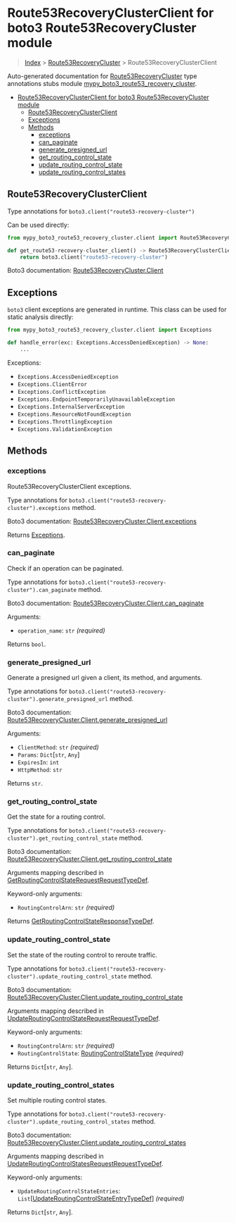 # Route53RecoveryClusterClient for boto3 Route53RecoveryCluster module

> [Index](..) > [Route53RecoveryCluster](.) > Route53RecoveryClusterClient

Auto-generated documentation for
[Route53RecoveryCluster](https://boto3.amazonaws.com/v1/documentation/api/latest/reference/services/route53-recovery-cluster.html#Route53RecoveryCluster)
type annotations stubs module
[mypy_boto3_route53_recovery_cluster](https://pypi.org/project/mypy-boto3-route53-recovery-cluster/).

- [Route53RecoveryClusterClient for boto3 Route53RecoveryCluster module](#route53recoveryclusterclient-for-boto3-route53recoverycluster-module)
  - [Route53RecoveryClusterClient](#route53recoveryclusterclient)
  - [Exceptions](#exceptions)
  - [Methods](#methods)
    - [exceptions](#exceptions)
    - [can_paginate](#can_paginate)
    - [generate_presigned_url](#generate_presigned_url)
    - [get_routing_control_state](#get_routing_control_state)
    - [update_routing_control_state](#update_routing_control_state)
    - [update_routing_control_states](#update_routing_control_states)

## Route53RecoveryClusterClient

Type annotations for `boto3.client("route53-recovery-cluster")`

Can be used directly:

```python
from mypy_boto3_route53_recovery_cluster.client import Route53RecoveryClusterClient

def get_route53-recovery-cluster_client() -> Route53RecoveryClusterClient:
    return boto3.client("route53-recovery-cluster")
```

Boto3 documentation:
[Route53RecoveryCluster.Client](https://boto3.amazonaws.com/v1/documentation/api/latest/reference/services/route53-recovery-cluster.html#Route53RecoveryCluster.Client)

## Exceptions

`boto3` client exceptions are generated in runtime. This class can be used for
static analysis directly:

```python
from mypy_boto3_route53_recovery_cluster.client import Exceptions

def handle_error(exc: Exceptions.AccessDeniedException) -> None:
    ...
```

Exceptions:

- `Exceptions.AccessDeniedException`
- `Exceptions.ClientError`
- `Exceptions.ConflictException`
- `Exceptions.EndpointTemporarilyUnavailableException`
- `Exceptions.InternalServerException`
- `Exceptions.ResourceNotFoundException`
- `Exceptions.ThrottlingException`
- `Exceptions.ValidationException`

## Methods

### exceptions

Route53RecoveryClusterClient exceptions.

Type annotations for `boto3.client("route53-recovery-cluster").exceptions`
method.

Boto3 documentation:
[Route53RecoveryCluster.Client.exceptions](https://boto3.amazonaws.com/v1/documentation/api/latest/reference/services/route53-recovery-cluster.html#Route53RecoveryCluster.Client.exceptions)

Returns [Exceptions](#exceptions).

### can_paginate

Check if an operation can be paginated.

Type annotations for `boto3.client("route53-recovery-cluster").can_paginate`
method.

Boto3 documentation:
[Route53RecoveryCluster.Client.can_paginate](https://boto3.amazonaws.com/v1/documentation/api/latest/reference/services/route53-recovery-cluster.html#Route53RecoveryCluster.Client.can_paginate)

Arguments:

- `operation_name`: `str` *(required)*

Returns `bool`.

### generate_presigned_url

Generate a presigned url given a client, its method, and arguments.

Type annotations for
`boto3.client("route53-recovery-cluster").generate_presigned_url` method.

Boto3 documentation:
[Route53RecoveryCluster.Client.generate_presigned_url](https://boto3.amazonaws.com/v1/documentation/api/latest/reference/services/route53-recovery-cluster.html#Route53RecoveryCluster.Client.generate_presigned_url)

Arguments:

- `ClientMethod`: `str` *(required)*
- `Params`: `Dict`\[`str`, `Any`\]
- `ExpiresIn`: `int`
- `HttpMethod`: `str`

Returns `str`.

### get_routing_control_state

Get the state for a routing control.

Type annotations for
`boto3.client("route53-recovery-cluster").get_routing_control_state` method.

Boto3 documentation:
[Route53RecoveryCluster.Client.get_routing_control_state](https://boto3.amazonaws.com/v1/documentation/api/latest/reference/services/route53-recovery-cluster.html#Route53RecoveryCluster.Client.get_routing_control_state)

Arguments mapping described in
[GetRoutingControlStateRequestRequestTypeDef](./type_defs.md#getroutingcontrolstaterequestrequesttypedef).

Keyword-only arguments:

- `RoutingControlArn`: `str` *(required)*

Returns
[GetRoutingControlStateResponseTypeDef](./type_defs.md#getroutingcontrolstateresponsetypedef).

### update_routing_control_state

Set the state of the routing control to reroute traffic.

Type annotations for
`boto3.client("route53-recovery-cluster").update_routing_control_state` method.

Boto3 documentation:
[Route53RecoveryCluster.Client.update_routing_control_state](https://boto3.amazonaws.com/v1/documentation/api/latest/reference/services/route53-recovery-cluster.html#Route53RecoveryCluster.Client.update_routing_control_state)

Arguments mapping described in
[UpdateRoutingControlStateRequestRequestTypeDef](./type_defs.md#updateroutingcontrolstaterequestrequesttypedef).

Keyword-only arguments:

- `RoutingControlArn`: `str` *(required)*
- `RoutingControlState`:
  [RoutingControlStateType](./literals.md#routingcontrolstatetype) *(required)*

Returns `Dict`\[`str`, `Any`\].

### update_routing_control_states

Set multiple routing control states.

Type annotations for
`boto3.client("route53-recovery-cluster").update_routing_control_states`
method.

Boto3 documentation:
[Route53RecoveryCluster.Client.update_routing_control_states](https://boto3.amazonaws.com/v1/documentation/api/latest/reference/services/route53-recovery-cluster.html#Route53RecoveryCluster.Client.update_routing_control_states)

Arguments mapping described in
[UpdateRoutingControlStatesRequestRequestTypeDef](./type_defs.md#updateroutingcontrolstatesrequestrequesttypedef).

Keyword-only arguments:

- `UpdateRoutingControlStateEntries`:
  `List`\[[UpdateRoutingControlStateEntryTypeDef](./type_defs.md#updateroutingcontrolstateentrytypedef)\]
  *(required)*

Returns `Dict`\[`str`, `Any`\].
